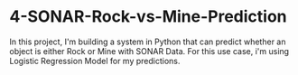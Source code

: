 # 4-SONAR-Rock-vs-Mine-Prediction
In this project, I'm building a system in Python that can predict whether an object is either Rock or Mine with SONAR Data. For this use case, i'm using Logistic Regression Model for my predictions. 
